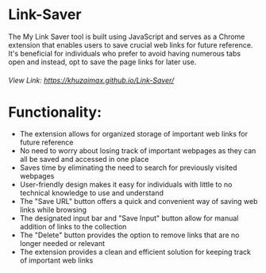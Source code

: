 # Link-Saver 
The My Link Saver tool is built using JavaScript and serves as a Chrome extension that enables users to save crucial web links for future reference. It's beneficial for individuals who prefer to avoid having numerous tabs open and instead, opt to save the page links for later use.
###### View Link: https://khuzaimax.github.io/Link-Saver/
# Functionality:
- The extension allows for organized storage of important web links for future reference
- No need to worry about losing track of important webpages as they can all be saved and accessed in one place
- Saves time by eliminating the need to search for previously visited webpages
- User-friendly design makes it easy for individuals with little to no technical knowledge to use and understand
- The "Save URL" button offers a quick and convenient way of saving web links while browsing
- The designated input bar and "Save Input" button allow for manual addition of links to the collection
- The "Delete" button provides the option to remove links that are no longer needed or relevant
- The extension provides a clean and efficient solution for keeping track of important web links
